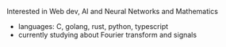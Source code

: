 
Interested in Web dev, AI and Neural Networks and Mathematics

- languages: C, golang, rust, python, typescript
- currently studying about Fourier transform and signals


